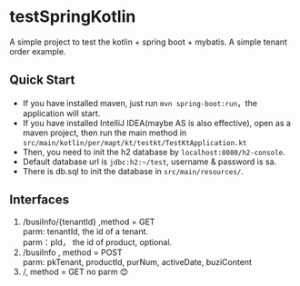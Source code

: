 # testSpringKotlin
A simple project to test the kotlin + spring boot + mybatis. A simple tenant order example.
## Quick Start 
* If you have installed maven, just run `mvn spring-boot:run`，the application will start.
* If you have installed IntelliJ IDEA(maybe AS is also effective), open as a maven project, then run the main method in `src/main/kotlin/per/mapt/kt/testkt/TestKtApplication.kt`
* Then, you need to init the h2 database by `localhost:8080/h2-console`. 
* Default database url is `jdbc:h2:~/test`, username & password is sa.
* There is db.sql to init the database in `src/main/resources/`.

## Interfaces
1. /busiInfo/{tenantId} ,method = GET <br> 
parm: tenantId, the id of a tenant. <br>
parm：pId， the id of product, optional.
2. /busiInfo , method = POST <br>
parm: pkTenant, productId, purNum, activeDate, buziContent
3. /, method = GET no parm 😊
